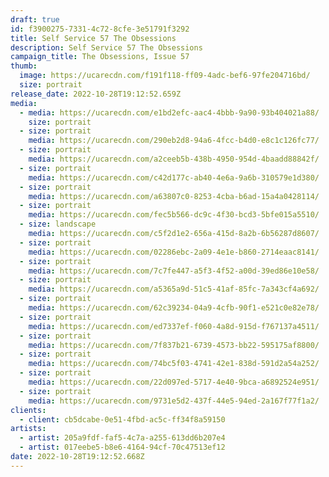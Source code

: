 ```yaml
---
draft: true
id: f3900275-7331-4c72-8cfe-3e51791f3292
title: Self Service 57 The Obsessions
description: Self Service 57 The Obsessions
campaign_title: T﻿he Obsessions, Issue 57
thumb:
  image: https://ucarecdn.com/f191f118-ff09-4adc-bef6-97fe204716bd/
  size: portrait
release_date: 2022-10-28T19:12:52.659Z
media:
  - media: https://ucarecdn.com/e1bd2efc-aac4-4bbb-9a90-93b404021a88/
    size: portrait
  - size: portrait
    media: https://ucarecdn.com/290eb2d8-94a6-4fcc-b4d0-e8c1c126fc77/
  - size: portrait
    media: https://ucarecdn.com/a2ceeb5b-438b-4950-954d-4baadd88842f/
  - size: portrait
    media: https://ucarecdn.com/c42d177c-ab40-4e6a-9a6b-310579e1d380/
  - size: portrait
    media: https://ucarecdn.com/a63807c0-8253-4cba-b6ad-15a4a0428114/
  - size: portrait
    media: https://ucarecdn.com/fec5b566-dc9c-4f30-bcd3-5bfe015a5510/
  - size: landscape
    media: https://ucarecdn.com/c5f2d1e2-656a-415d-8a2b-6b56287d8607/
  - size: portrait
    media: https://ucarecdn.com/02286ebc-2a09-4e1e-b860-2714eaac8141/
  - size: portrait
    media: https://ucarecdn.com/7c7fe447-a5f3-4f52-a00d-39ed86e10e58/
  - size: portrait
    media: https://ucarecdn.com/a5365a9d-51c5-41af-85fc-7a343cf4a692/
  - size: portrait
    media: https://ucarecdn.com/62c39234-04a9-4cfb-90f1-e521c0e82e78/
  - size: portrait
    media: https://ucarecdn.com/ed7337ef-f060-4a8d-915d-f767137a4511/
  - size: portrait
    media: https://ucarecdn.com/7f837b21-6739-4573-bb22-595175af8800/
  - size: portrait
    media: https://ucarecdn.com/74bc5f03-4741-42e1-838d-591d2a54a252/
  - size: portrait
    media: https://ucarecdn.com/22d097ed-5717-4e40-9bca-a6892524e951/
  - size: portrait
    media: https://ucarecdn.com/9731e5d2-437f-44e5-94ed-2a167f77f1a2/
clients:
  - client: cb5dcabe-0e51-4fbd-ac5c-ff34f8a59150
artists:
  - artist: 205a9fdf-faf5-4c7a-a255-613dd6b207e4
  - artist: 017eebe5-b8e6-4164-94cf-70c47513ef12
date: 2022-10-28T19:12:52.668Z
---
```

